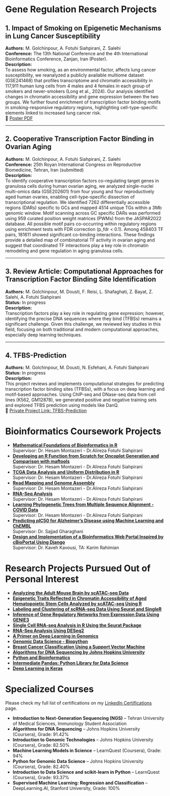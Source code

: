 # Gene Regulation Research Projects 
## 1. Impact of Smoking on Epigenetic Mechanisms in Lung Cancer Susceptibility  
**Authors:** M. Golchinpour, A. Fotuhi Siahpirani, Z. Salehi  
**Conference:** The 13th National Conference and the 4th International Bioinformatics Conference, Zanjan, Iran (Poster).<br>
**Description:**  
To assess how smoking, as an environmental factor, affects lung cancer susceptibility, we reanalyzed a publicly available multiome dataset (GSE241468) that profiles transcriptome and chromatin accessibility in 117,911 human lung cells from 4 males and 4 females in each group of smokers and never-smokers (Long et al., 2024). Our analysis identified changes in chromatin accessibility and gene expression between the two groups. We further found enrichment of transcription factor binding motifs in smoking-responsive regulatory regions, highlighting cell-type-specific elements linked to increased lung cancer risk.    
📄 [Poster PDF](https://github.com/mariyagolchin/projects/blob/main/Poster_golchinpour.pdf)

---

## 2. Cooperative Transcription Factor Binding in Ovarian Aging  
**Authors:** M. Golchinpour, A. Fotuhi Siahpirani, Z. Salehi  
**Conference:** 25th Royan International Congress on Reproductive Biomedicine, Tehran, Iran (submitted)  
**Description:**  
To identify cooperative transcription factors co-regulating target genes in granulosa cells during human ovarian aging, we analyzed single-nuclei multi-omics data (GSE202601) from four young and four reproductively aged human ovaries, enabling cell-type-specific dissection of transcriptional regulation. We identified 7262 differentially accessible regions (DARs) specific to GCs and mapped 4514 unique TGs within a 3Mb genomic window. Motif scanning across GC specific DARs was performed using 959 curated position weight matrices (PWMs) from the JASPAR2022 database. All possible motif pairs co-occurring within regulatory regions using enrichment tests with FDR correction (p_fdr < 0.1). Among 458403 TF pairs, 181611 showed significant co-binding interactions. These findings provide a detailed map of combinatorial TF activity in ovarian aging and suggest that coordinated TF interactions play a key role in chromatin remodeling and gene regulation in aging granulosa cells.

---

## 3. Review Article: Computational Approaches for Transcription Factor Binding Site Identification  
**Authors:** M. Golchinpour, M. Dousti, F. Reisi, L. Shafaghati, Z. Bayat, Z. Salehi, A. Fotuhi Siahpirani  
**Status:** In progress  
**Description:**  
Transcription factors play a key role in regulating gene expression; however, identifying the precise DNA sequences where they bind (TFBSs) remains a significant challenge. Given this challenge, we reviewed key studies in this field, focusing on both traditional and modern computational approaches, especially deep learning techniques.

---

## 4. TFBS-Prediction  
**Authors:** M. Golchinpour, M. Dousti, N. Esfehani, A. Fotuhi Siahpirani  
**Status:** In progress  
**Description:**  
This project reviews and implements computational strategies for predicting transcription factor binding sites (TFBSs), with a focus on deep learning and motif-based approaches. Using ChIP-seq and DNase-seq data from cell lines (K562, GM12878), we generated positive and negative training sets and explored TFBS prediction using models like DanQ.<br>
 🔗 [Private Project Link: TFBS-Prediction](https://github.com/mariyagolchin/TFBS-Prediction)

# Bioinformatics Coursework Projects

- **[Mathematical Foundations of Bioinformatics in R](https://github.com/mariyagolchin/MFB-R-Programming-1/blob/main/HW_P01.pdf)**  
  Supervisor: Dr. Hesam Montazeri - Dr.Alireza Fotuhi Siahpirani
- **[Developing an R Function from Scratch for Oncoplot Generation and Comparison with maftools](https://github.com/mariyagolchin/MFB-R-Programming-2/blob/main/HW_P02.pdf)**  
  Supervisor: Dr. Hesam Montazeri - Dr.Alireza Fotuhi Siahpirani
- **[TCGA Data Analysis and Uniform Distribution in R](https://github.com/mariyagolchin/MFB-R-Programming-4/blob/main/HW_P04.pdf)**  
  Supervisor: Dr. Hesam Montazeri  - Dr.Alireza Fotuhi Siahpirani 
- **[Read Mapping and Genome Assembly](https://github.com/mariyagolchin/Read-mapping-and-genome-assembly/)**  
  Supervisor: Dr. Hesam Montazeri - Dr.Alireza Fotuhi Siahpirani
- **[RNA-Seq Analysis](https://github.com/mariyagolchin/RNA-Seq-analysis/blob/main/)**  
  Supervisor: Dr. Hesam Montazeri  - Dr.Alireza Fotuhi Siahpirani
- **[Learning Phylogenetic Trees from Multiple Sequence Alignment - COVID Data](https://github.com/mariyagolchin/-Learning-Phylogenetic-Trees/tree/main)**  
  Supervisor: Dr. Hesam Montazeri   - Dr.Alireza Fotuhi Siahpirani
- **[Predicting pIC50 for Alzheimer’s Disease using Machine Learning and ChEMBL](https://github.com/mariyagolchin/Predicting-PIC50-with-machine-learning)**  
  Supervisor: Dr. Sajjad Gharaghani  
- **[Design and Implementation of a Bioinformatics Web Portal Inspired by cBioPortal Using Django](https://github.com/mariyagolchin/Cbioportal)**  
  Supervisor: Dr. Kaveh Kavousi, TA: Karim Rahimian  


# Research Projects Pursued Out of Personal Interest

- **[Analyzing the Adult Mouse Brain by scATAC-seq Data](https://github.com/mariyagolchin/Analyzing-adult-mouse-brain-scATAC-seq-Compiled-August-20-2024?tab=readme-ov-file)**  
- **[Epigenetic Traits Reflected in Chromatin Accessibility of Aged Hematopoietic Stem Cells Analyzed by scATAC-seq Using R](https://github.com/mariyagolchin/implementing-Epigenetic-traits-inscribed-in-chromatin-accessibility-in-aged-hematopoietic-stem-cells/tree/main)**  
- **[Labeling and Clustering of scRNA-seq Data Using Seurat and SingleR](https://github.com/mariyagolchin/LableCells_SingleR)**  
- **[Inference of Gene Regulatory Networks from Expression Data Using GENIE3](https://github.com/mariyagolchin/GENIE3_GRN-Inference)**  
- **[Single Cell RNA-seq Analysis in R Using the Seurat Package](https://github.com/mariyagolchin/scRNA-seq-analysis-with-Seurat)**  
- **[RNA-Seq Analysis Using DESeq2](https://github.com/mariyagolchin/RNAseq_analysis)**  
- **[A Primer on Deep Learning in Genomics](https://github.com/mariyagolchin/A-Primer-on-Deep-Learning-in-Genomics)**  
- **[Genomic Data Science - Biopython](https://github.com/mariyagolchin/Python-for-Genomic-Data-Science/blob/main/Python_for_Genomic_Data_Science.ipynb)**  
- **[Breast Cancer Classification Using a Support Vector Machine](https://github.com/mariyagolchin/Breast-Cancer-Classification-Using-a-Support-Vector-Machine?tab=readme-ov-file)**  
- **[Algorithms for DNA Sequencing by Johns Hopkins University](https://github.com/mariyagolchin/Algorithms-for-DNA-Sequencing-Ben-Langmead)**  
- **[Python and Bioinformatics](https://github.com/mariyagolchin/Python-and-Bioinformatics)**  
- **[Intermediate Pandas: Python Library for Data Science](https://github.com/mariyagolchin/IntermediatePandasPythonLibraryforDataScience)**  
- **[Deep Learning in Keras](https://github.com/mariyagolchin/Deep-Learning-in-Keras-Tutorial)**


# Specialized Courses

Please check my full list of certifications on my [LinkedIn Certifications](https://www.linkedin.com/in/mariyagolchinpour/details/certifications/) page.

- **Introduction to Next-Generation Sequencing (NGS)** – Tehran University of Medical Sciences, Immunology Student Association  
- **Algorithms for DNA Sequencing** – Johns Hopkins University (Coursera), Grade: 91.42%
- **Introduction to Genomic Technologies** – Johns Hopkins University (Coursera), Grade: 82.50%
- **Machine Learning Models in Science** – LearnQuest (Coursera), Grade: 94%
- **Python for Genomic Data Science** – Johns Hopkins University (Coursera), Grade: 82.40%
- **Introduction to Data Science and scikit-learn in Python** – LearnQuest (Coursera), Grade: 93.37%
- **Supervised Machine Learning: Regression and Classification** – DeepLearning.AI, Stanford University, Grade: 100%

